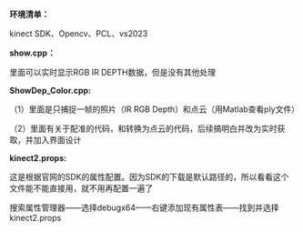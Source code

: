 **环境清单：**

kinect SDK、Opencv、PCL、vs2023

**show.cpp：**

里面可以实时显示RGB IR DEPTH数据，但是没有其他处理

**ShowDep_Color.cpp:**

（1）里面是只捕捉一帧的照片（IR RGB Depth）和点云（用Matlab查看ply文件）

（2）里面有关于配准的代码，和转换为点云的代码，后续搞明白并改为实时获取，并加入界面设计

**kinect2.props:**

这是根据官网的SDK的属性配置。因为SDK的下载是默认路径的，所以看看这个文件能不能直接用，就不用再配置一遍了

搜索属性管理器——选择debugx64——右键添加现有属性表——找到并选择kinect2.props